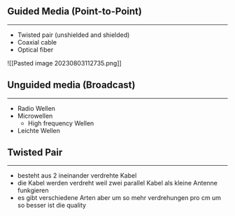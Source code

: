 
## Guided Media (Point-to-Point)
---
- Twisted pair (unshielded and shielded)
- Coaxial cable
- Optical fiber

![[Pasted image 20230803112735.png]]

## Unguided media (Broadcast)
---
- Radio Wellen
- Microwellen
	- High frequency Wellen
- Leichte Wellen


## Twisted Pair
---
- besteht aus 2 ineinander verdrehte Kabel
- die Kabel werden verdreht weil zwei parallel Kabel als kleine Antenne funkgieren 
- es gibt verschiedene Arten aber um so mehr verdrehungen pro cm um so besser ist die quality

